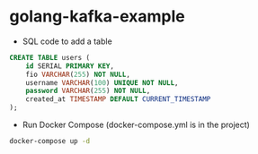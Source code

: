 # golang-kafka-example

- SQL code to add a table
```sql
CREATE TABLE users (
    id SERIAL PRIMARY KEY,
    fio VARCHAR(255) NOT NULL,
    username VARCHAR(100) UNIQUE NOT NULL,
    password VARCHAR(255) NOT NULL,
    created_at TIMESTAMP DEFAULT CURRENT_TIMESTAMP
);
```

- Run Docker Compose (docker-compose.yml is in the project)
```bash
docker-compose up -d
```

